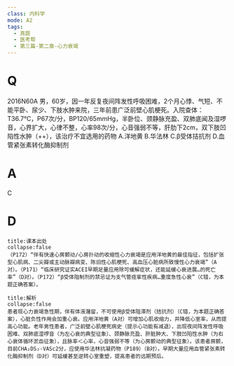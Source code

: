 ```yaml
---
class: 内科学
mode: A2
tags:
  - 真题
  - 医考帮
  - 第三篇-第二章-心力衰竭
---
```


# Q
2016N60A 男，60岁，因一年反复夜间阵发性呼吸困难，2个月心悸、气短、不能平卧、尿少、下肢水肿来院，三年前患广泛前壁心肌梗死。入院查体：T36.7℃，P67次/分，BP120/65mmHg，半卧位、颈静脉充盈、双肺底闻及湿啰音，心界扩大，心律不整，心率98次/分，心音强弱不等，肝肋下2cm，双下肢凹陷性水肿（++），该治疗不宜选用的药物
A.洋地黄
B.华法林
C.β受体拮抗剂
D.血管紧张素转化酶抑制剂

# A
C
# D
```ad-note
title:课本出处
collapse:false
（P172）“伴有快速心房颤动/心房扑动的收缩性心力衰竭是应用洋地黄的最佳指征，包括扩张型心肌病、二尖瓣或主动脉瓣病变、陈旧性心肌梗死、高血压心脏病所致慢性心力衰竭”（A对）。（P171）“临床研究证实ACEI早期足量应用除可缓解症状，还能延缓心衰进展…的死亡率”（D对）。（P172）“β受体阻制剂的禁忌证为支气管痉挛性疾病…重度急性心衰”（C错，为本题正确答案）。
```

```ad-summary
title:解析
collapse:false
患者现心力衰竭急性期，伴有体液潴留，不可使用β受体阻滞剂（拮抗剂）（C错，为本题正确答案），心脏负性作用会加重心衰。应用洋地黄（A对）可增加心肌收缩力，并降低心室率，从而提高心功能。老年男性患者，广泛前壁心肌梗死病史（提示心功能有减退），出现夜间阵发性呼吸困难、双肺底湿啰音（为左心衰的典型征象）、颈静脉充盈、肝脏肿大、下肢凹陷性水肿（为右心衰体循环淤血征象），且脉率＜心率，心音强弱不等（为心房颤动的典型征象）。该患者房颤，目前CHA₂DS₂-VASc2分，应使用华法林抗凝药物（P189）（B对）。早期大量应用血管紧张素转化酶抑制剂（D对）可延缓甚至逆转心室重塑，提高患者的远期预后。
```

